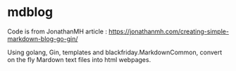 # mdblog

Code is from JonathanMH article :
  <https://jonathanmh.com/creating-simple-markdown-blog-go-gin/>

Using golang, Gin, templates and  blackfriday.MarkdownCommon, convert on the fly Mardown text files into html webpages.
